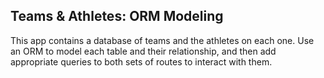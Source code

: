 ## Teams & Athletes: ORM Modeling

This app contains a database of teams and the athletes on each one. Use an ORM to model each table and their relationship, and then add appropriate queries to both sets of routes to interact with them.
